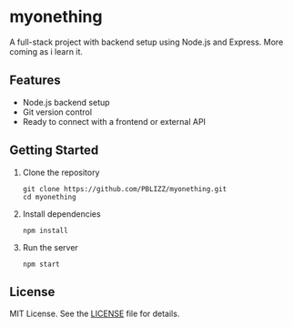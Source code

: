 # myonething

A full-stack project with backend setup using Node.js and Express. More coming as i learn it.

## Features

- Node.js backend setup
- Git version control
- Ready to connect with a frontend or external API

## Getting Started


1. Clone the repository
   ```
   git clone https://github.com/PBLIZZ/myonething.git
   cd myonething
   ```

2. Install dependencies
   ```
   npm install
   ```

3. Run the server
   ```
   npm start
   ```

## License

MIT License. See the [LICENSE](LICENSE) file for details.
